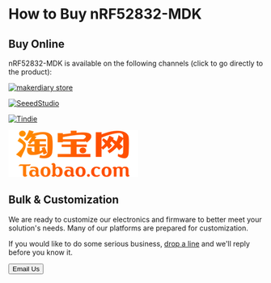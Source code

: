 # How to Buy nRF52832-MDK

## Buy Online

nRF52832-MDK is available on the following channels (click to go directly to the product):

[![makerdiary store](images/makerdiary-store-logo.png)](https://store.makerdiary.com/collections/frontpage)

[![SeeedStudio](images/seeed_logo_2018_horizontal.png)](https://www.seeedstudio.com/nRF52832-Micro-Development-Board-p-2992.html)

[![Tindie](images/tindie-logo.png)](https://www.tindie.com/stores/Zelin/)

[![Taobao](images/taobao-logo.png)](https://zaowubang.taobao.com/category-1347611684.htm?spm=a1z10.1-c-s.w4010-18605444712.9.39be796cJVdvk7&search=y&parentCatId=769990253&parentCatName=%CE%EF%C1%AA%CD%F8%D3%B2%BC%FE&catName=nRF52832-MDK#bd)


## Bulk & Customization

We are ready to customize our electronics and firmware to better meet your solution's needs. Many of our platforms are prepared for customization.

If you would like to do some serious business, [drop a line](mailto:zelin@makerdiary.co) and we'll reply before you know it.

<a href="mailto:zelin@makerdiary.com"><button data-md-color-primary="marsala"><i class="fa fa-envelope"></i> Email Us</button></a>